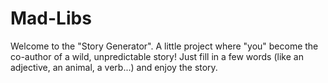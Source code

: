 # Mad-Libs
Welcome to the "Story Generator".
A little project where "you" become the co-author of a wild, unpredictable story!
Just fill in a few words (like an adjective, an animal, a verb...) and enjoy the story.
